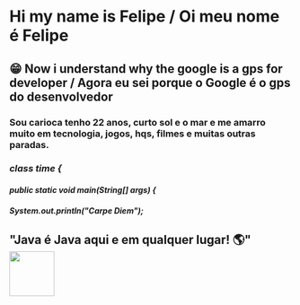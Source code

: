 # Hi my name is Felipe / Oi meu nome é Felipe
## :grin: Now i understand why the google is a gps for developer / Agora eu sei porque o Google é o gps do desenvolvedor  

### Sou carioca tenho 22 anos, curto sol e o mar e me amarro muito em tecnologia, jogos, hqs, filmes e muitas outras paradas.

### ***class time {***
####  ***public static void main(String[] args) {***
####    ***System.out.println("Carpe Diem");***

## "Java é Java aqui e em qualquer lugar! :earth_americas:" <img src="https://user-images.githubusercontent.com/89545100/134685961-eb4c293b-c48b-48be-927e-f872430ca658.gif" width="80" height="80" /> 
